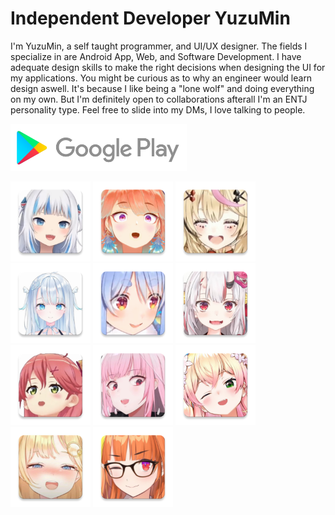 # Independent Developer YuzuMin

I'm YuzuMin, a self taught programmer, and UI/UX designer. The fields I specialize in are Android App, Web, and Software Development. I have adequate design skills to make the right decisions when designing the UI for my applications. You might be curious as to why an engineer would learn design aswell. It's because I like being a "lone wolf" and doing everything on my own. But I'm definitely open to collaborations afterall I'm an ENTJ personality type. Feel free to slide into my DMs, I love talking to people. 

[<img src="Assets/Google-Play-Store.png"
alt="Google Play"
height="75">](https://play.google.com/store/apps/dev?id=8294948611477283731)  

[<img src="Assets/gura.png"
alt="Gura Noises"
height="128">](https://play.google.com/store/apps/details?id=com.yuzumin.guranoises)
[<img src="Assets/kiara.png"
alt="Kiara Noises"
height="128">](https://play.google.com/store/apps/details?id=com.yuzumin.kiaranoise)
[<img src="Assets/polka.png"
alt="Polka Noises"
height="128">](https://play.google.com/store/apps/details?id=com.yuzumin.polkanoises)
[<img src="Assets/uto.png"
alt="Uto Noises"
height="128">](https://play.google.com/store/apps/details?id=com.yuzumin.utonoises)
[<img src="Assets/pekora.png"
alt="Pekora Noises"
height="128">](https://play.google.com/store/apps/details?id=com.yuzumin.pekoranoises)
[<img src="Assets/ayame.png"
alt="Ayame Noises"
height="128">](https://play.google.com/store/apps/details?id=com.yuzumin.ayamenoises)
[<img src="Assets/miko.png"
alt="Miko Noises"
height="128">](https://play.google.com/store/apps/details?id=com.yuzumin.mikonoises)
[<img src="Assets/calliope.png"
alt="Calliope Noises"
height="128">](https://play.google.com/store/apps/details?id=com.yuzumin.calliopenoises)
[<img src="Assets/nene.png"
alt="Nene Noises"
height="128">](https://play.google.com/store/apps/details?id=com.yuzumin.nenenoises)
[<img src="Assets/amelia.png"
alt="Amelia Noises"
height="128">](https://play.google.com/store/apps/details?id=com.yuzumin.amelianoises)
[<img src="Assets/coco.png"
alt="Coco Noises"
height="128">](https://play.google.com/store/apps/details?id=com.yuzumin.coconoises)

<!--
**YuzuMin/YuzuMin** is a ✨ _special_ ✨ repository because its `README.md` (this file) appears on your GitHub profile.

[![YuzuMin's GitHub stats](https://github-readme-stats.vercel.app/api?username=yuzumin&show_icons=true&bg_color=-20,ffd400,009800&title_color=1f1f1f&icon_color=1f1f1f&border_color=1f1f1f)](https://github.com/anuraghazra/github-readme-stats)


<img src="Assets/YuzuMin/yuzumin_banner.png"
alt="Google Play"
height="100">  

Here are some ideas to get you started:
## Quando il gioco è finito, il re e il pedone vanno nella stessa scatola.

- 🔭 I’m currently working on ...
- 🌱 I’m currently learning ...
- 👯 I’m looking to collaborate on ...
- 🤔 I’m looking for help with ...
- 💬 Ask me about ...
- 📫 How to reach me: ...
- 😄 Pronouns: ...
- ⚡ Fun fact: ...
-->
